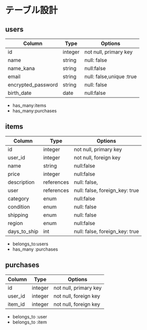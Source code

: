 # テーブル設計

## users

| Column             | Type   | Options                  |
| ------------------ | ------ | ------------------------ |
| id                 | integer| not null, primary key    |
| name               | string | null: false              |
| name_kana          | string | null:false               |
| email              | string | null: false,unique :true |
| encrypted_password | string | null: false              |
| birth_date         | date   | null:false               |

- has_many:items
- has_many:purchases


## items 

| Column     | Type       | Options                        |
| ---------  | ---------- | ------------------------------ |
| id         | integer    | not null, primary key          |
| user_id    | integer    | not null, foreign key          |
| name       | string     | null:false                     |
| price       | integer   | null:false                     |
|description | references | null: false,                   |
|user        | references | null: false, foreign_key: true |
|category    | enum       | null:false                     |
|condition   | enum       | null: false                    |
|shipping    | enum       | null: false                    |
| region     | enum       | null:false                     |
|days_to_ship| int        | null: false, foreign_key: true |

- belongs_to:users
- has_many :purchases

## purchases 

| Column      | Type       | Options                        |
| ------------| ---------- | ------------------------------ |
| id          | integer    | not null, primary key          |
| user_id     | integer    | not null, foreign key          |
| item_id     | integer     | not null, foreign key         |

- belongs_to :user
- belongs_to :item

